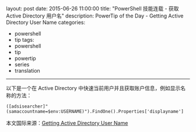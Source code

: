 ﻿layout: post
date: 2015-06-26 11:00:00
title: "PowerShell 技能连载 - 获取 Active Directory 用户名"
description: PowerTip of the Day - Getting Active Directory User Name
categories:
- powershell
- tip
tags:
- powershell
- tip
- powertip
- series
- translation
---
以下是一个在 Active Directory 中快速当前用户并且获取账户信息，例如显示名称的方法：

    ([adsisearcher]"(samaccountname=$env:USERNAME)").FindOne().Properties['displayname']

<!--more-->
本文国际来源：[Getting Active Directory User Name](http://powershell.com/cs/blogs/tips/archive/2015/06/26/getting-active-directory-user-name.aspx)
